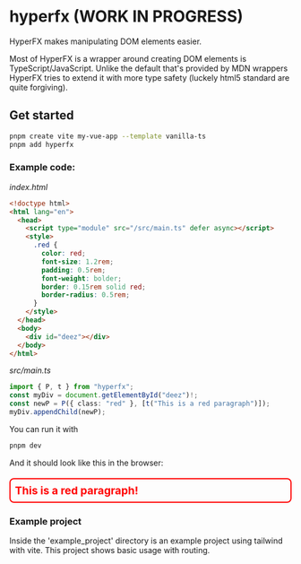 # hyperfx (WORK IN PROGRESS)

HyperFX makes manipulating DOM elements easier.

Most of HyperFX is a wrapper around creating DOM elements is TypeScript/JavaScript. Unlike the default that's provided by MDN wrappers HyperFX tries to extend it with more type safety (luckely html5 standard are quite forgiving).

## Get started

```bash
pnpm create vite my-vue-app --template vanilla-ts
pnpm add hyperfx
```

### Example code:

_index.html_

```html
<!doctype html>
<html lang="en">
  <head>
    <script type="module" src="/src/main.ts" defer async></script>
    <style>
      .red {
        color: red;
        font-size: 1.2rem;
        padding: 0.5rem;
        font-weight: bolder;
        border: 0.15rem solid red;
        border-radius: 0.5rem;
      }
    </style>
  </head>
  <body>
    <div id="deez"></div>
  </body>
</html>
```

_src/main.ts_

```ts
import { P, t } from "hyperfx";
const myDiv = document.getElementById("deez")!;
const newP = P({ class: "red" }, [t("This is a red paragraph")]);
myDiv.appendChild(newP);
```

You can run it with

```sh
pnpm dev
```

And it should look like this in the browser:

<html>
    <body>
    <style>
        .red {
            color: red;
            font-size: 1.2rem;
			padding: 0.5rem;
            font-weight: bolder;
            border: 0.15rem solid red;
            border-radius: 0.5rem;
        }
    </style>
                <div id="deez">
                	<p class="red">This is a red paragraph!</p>
                </div>
    </body>
</html>

### Example project

Inside the 'example_project' directory is an example project using tailwind with vite. This project shows basic usage with routing.
